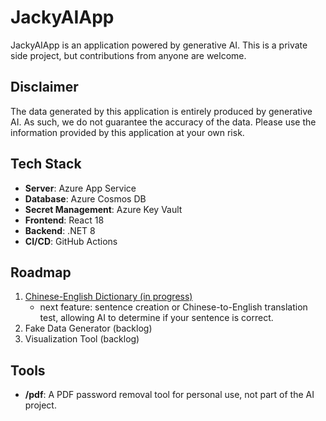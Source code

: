 # JackyAIApp

JackyAIApp is an application powered by generative AI. This is a private side project, but contributions from anyone are welcome.

## Disclaimer

The data generated by this application is entirely produced by generative AI. As such, we do not guarantee the accuracy of the data. Please use the information provided by this application at your own risk.

## Tech Stack

- **Server**: Azure App Service
- **Database**: Azure Cosmos DB
- **Secret Management**: Azure Key Vault
- **Frontend**: React 18
- **Backend**: .NET 8
- **CI/CD**: GitHub Actions

## Roadmap

1. [Chinese-English Dictionary (in progress)](https://jackyai.azurewebsites.net/)
   - next feature: sentence creation or Chinese-to-English translation test, allowing AI to determine if your sentence is correct.
2. Fake Data Generator (backlog)
3. Visualization Tool (backlog)

## Tools

- **/pdf**: A PDF password removal tool for personal use, not part of the AI project.
